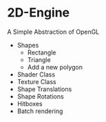 # 2D-Engine

A Simple Abstraction of OpenGL

+ Shapes
  + Rectangle
  + Triangle
  + Add a new polygon
+ Shader Class
+ Texture Class
+ Shape Translations
+ Shape Rotations
+ Hitboxes 
+ Batch rendering
